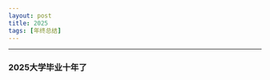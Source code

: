 ```yaml
---
layout: post
title: 2025
tags: [年终总结]
---
```

------------------------------------------------------------------------
### 2025大学毕业十年了
